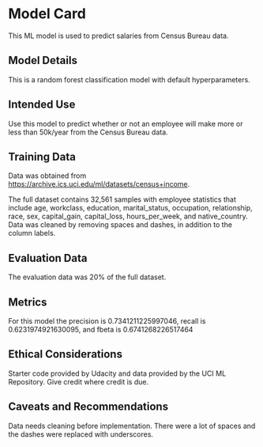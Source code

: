 # Model Card
This ML model is used to predict salaries from Census Bureau data.

## Model Details
This is a random forest classification model with default hyperparameters.

## Intended Use
Use this model to predict whether or not an employee will make more or less than 50k/year from the Census Bureau data.

## Training Data
Data was obtained from https://archive.ics.uci.edu/ml/datasets/census+income. 

The full dataset contains 32,561 samples with employee statistics that include age, workclass, education, marital_status, occupation, relationship, race, sex, capital_gain, capital_loss, hours_per_week, and native_country. Data was cleaned by removing spaces and dashes, in addition to the column labels.

## Evaluation Data
The evaluation data was 20% of the full dataset.

## Metrics
For this model the precision is 0.7341211225997046, recall is 0.6231974921630095, and fbeta is 0.6741268226517464

## Ethical Considerations
Starter code provided by Udacity and data provided by the UCI ML Repository. Give credit where credit is due.

## Caveats and Recommendations
Data needs cleaning before implementation. There were a lot of spaces and the dashes were replaced with underscores. 